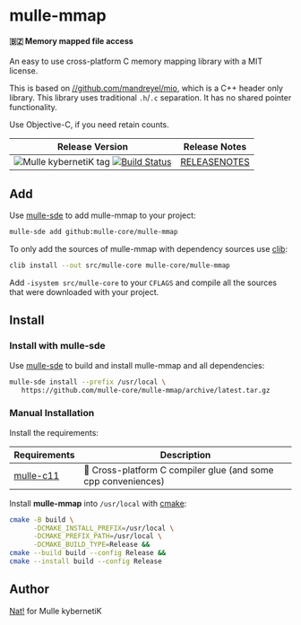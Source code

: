 # mulle-mmap

#### 🇧🇿 Memory mapped file access

An easy to use cross-platform C memory mapping library with a MIT license.

This is based on [//github.com/mandreyel/mio](), which is a C++ header
only library. This library uses traditional `.h`/`.c` separation.
It has no shared pointer functionality.

Use Objective-C, if you need retain counts.



| Release Version                                       | Release Notes
|-------------------------------------------------------|--------------
| ![Mulle kybernetiK tag](https://img.shields.io/github/tag/mulle-core/mulle-mmap.svg?branch=release) [![Build Status](https://github.com/mulle-core/mulle-mmap/workflows/CI/badge.svg?branch=release)](//github.com/mulle-core/mulle-mmap/actions)| [RELEASENOTES](RELEASENOTES.md) |







## Add

Use [mulle-sde](//github.com/mulle-sde) to add mulle-mmap to your project:

``` sh
mulle-sde add github:mulle-core/mulle-mmap
```

To only add the sources of mulle-mmap with dependency
sources use [clib](https://github.com/clibs/clib):


``` sh
clib install --out src/mulle-core mulle-core/mulle-mmap
```

Add `-isystem src/mulle-core` to your `CFLAGS` and compile all the sources that were downloaded with your project.


## Install

### Install with mulle-sde

Use [mulle-sde](//github.com/mulle-sde) to build and install mulle-mmap and all dependencies:

``` sh
mulle-sde install --prefix /usr/local \
   https://github.com/mulle-core/mulle-mmap/archive/latest.tar.gz
```

### Manual Installation

Install the requirements:

| Requirements                                 | Description
|----------------------------------------------|-----------------------
| [mulle-c11](https://github.com/mulle-c/mulle-c11)             | 🔀 Cross-platform C compiler glue (and some cpp conveniences)

Install **mulle-mmap** into `/usr/local` with [cmake](https://cmake.org):

``` sh
cmake -B build \
      -DCMAKE_INSTALL_PREFIX=/usr/local \
      -DCMAKE_PREFIX_PATH=/usr/local \
      -DCMAKE_BUILD_TYPE=Release &&
cmake --build build --config Release &&
cmake --install build --config Release
```

## Author

[Nat!](https://mulle-kybernetik.com/weblog) for Mulle kybernetiK


